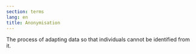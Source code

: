 ```yaml
---
section: terms
lang: en
title: Anonymisation
---
```


The process of adapting data so that individuals cannot be identified from it.
